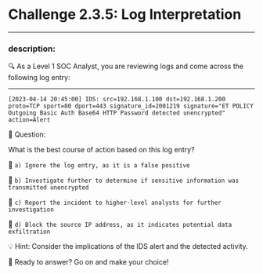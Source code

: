 # **Challenge 2.3.5: Log Interpretation**

---

### **description:**

🔍 As a Level 1 SOC Analyst, you are reviewing logs and come across the following log entry:

---
```plaintext
[2023-04-14 20:45:00] IDS: src=192.168.1.100 dst=192.168.1.200 proto=TCP sport=80 dport=443 signature_id=2001219 signature="ET POLICY Outgoing Basic Auth Base64 HTTP Password detected unencrypted" action=Alert
```
🤔 Question:

What is the best course of action based on this log entry?

🔘 ```a) Ignore the log entry, as it is a false positive```

🔘 ```b) Investigate further to determine if sensitive information was transmitted unencrypted```

🔘 ```c) Report the incident to higher-level analysts for further investigation```

🔘 ```d) Block the source IP address, as it indicates potential data exfiltration```

💡 Hint: Consider the implications of the IDS alert and the detected activity.

🚀 Ready to answer? Go on and make your choice!
